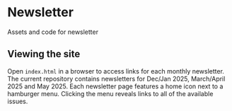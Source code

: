 # Newsletter
Assets and code for newsletter

## Viewing the site

Open `index.html` in a browser to access links for each monthly newsletter. The current repository contains newsletters for Dec/Jan 2025, March/April 2025 and May 2025. Each newsletter page features a home icon next to a hamburger menu. Clicking the menu reveals links to all of the available issues.
